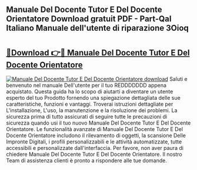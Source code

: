 ## Manuale Del Docente Tutor E Del Docente Orientatore Download gratuit PDF - Part-QaI Italiano Manuale dell'utente di riparazione 3Oioq

# <h2><a href="http://dfdhwjf.blite.top/?on=Manuale+Del+Docente+Tutor+E+Del+Docente+Orientatore">🔗Download 👉🔴 Manuale Del Docente Tutor E Del Docente Orientatore</a></h2>

[![Manuale Del Docente Tutor E Del Docente Orientatore download](https://i.imgur.com/lujVjoI.png)](http://dfdhwjf.blite.top/?on=Manuale+Del+Docente+Tutor+E+Del+Docente+Orientatore)
Saluti e benvenuto nel manuale Dell'utente per il tuo REDDDDDDD appena acquistato. Questa guida ha lo scopo di aiutarti a diventare un utente esperto del tuo Prodotto fornendo una spiegazione dettagliata delle sue caratteristiche, funzioni e vantaggi. Troverai istruzioni dettagliate per L'installazione, L'uso, la manutenzione e la risoluzione dei problemi. La sicurezza prima di tutto assicurati di seguire tutte le precauzioni di sicurezza quando usi il tuo nuovo Manuale Del Docente Tutor E Del Docente Orientatore. Le funzionalità avanzate di Manuale Del Docente Tutor E Del Docente Orientatore includono il rilevamento di oggetti, la scansione Delle Impronte Digitali, i profili personalizzabili e le attività automatizzate, tutte accessibili e personalizzate dall'interfaccia. Per favore, non aver paura di chiedere Manuale Del Docente Tutor E Del Docente Orientatore. Il nostro Team di assistenza clienti è pronto a rispondere alle tue domande.
